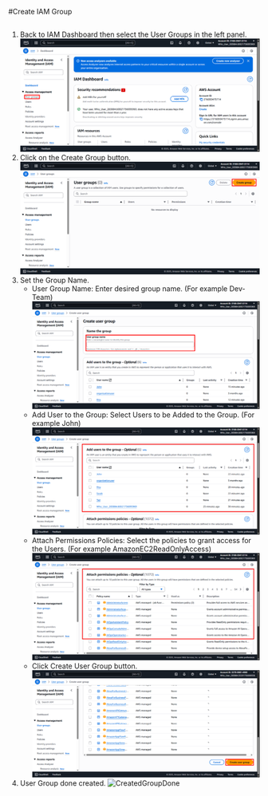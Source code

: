 #Create IAM Group
##
1. Back to IAM Dashboard then select the User Groups in the left panel. ![UserGroup](Images/GroupUser.png)
2. Click on the Create Group button. ![UserAdd](Images/CreateGroup.png)
3. Set the Group Name.
   - User Group Name: Enter desired group name. (For example Dev-Team) ![GroupName](Images/GroupName.png)
   - Add User to the Group: Select Users to be Added to the Group. (For example John) ![UserAdd](Images/UserAdd.png)
   - Attach Permissions Policies: Select the policies to grant access for the Users. (For example AmazonEC2ReadOnlyAccess) ![AddPermission](Images/AddPermission.png)
   - Click Create User Group button. ![CreatedGroup](Images/CreatedGroup.png)
5. User Group done created. ![CreatedGroupDone](Images/CreateGroupDone.png)

